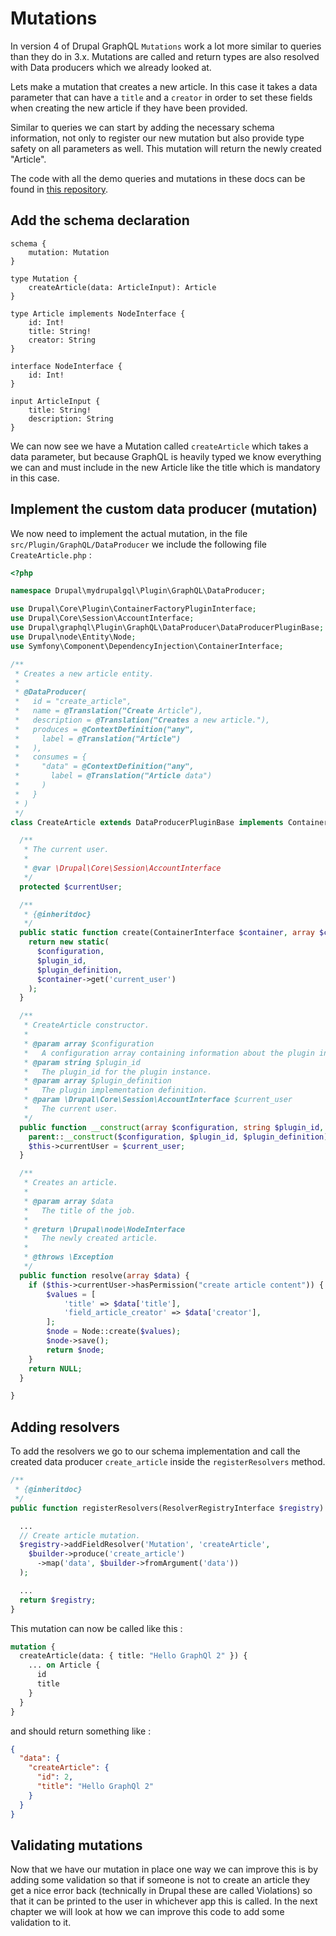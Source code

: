 # Mutations

In version 4 of Drupal GraphQL `Mutations` work a lot more similar to queries than they do in 3.x. Mutations are called and return types are also resolved with Data producers which we already looked at.

Lets make a mutation that creates a new article. In this case it takes a data parameter that can have a `title` and a `creator` in order to set these fields when creating the new article if they have been provided.

Similar to queries we can start by adding the necessary schema information, not only to register our new mutation but also provide type safety on all parameters as well. This mutation will return the newly created "Article".

The code with all the demo queries and mutations in these docs can be found in [this repository](https://github.com/joaogarin/mydrupalgql).

## Add the schema declaration

```
schema {
    mutation: Mutation
}

type Mutation {
    createArticle(data: ArticleInput): Article
}

type Article implements NodeInterface {
    id: Int!
    title: String!
    creator: String
}

interface NodeInterface {
    id: Int!
}

input ArticleInput {
    title: String!
    description: String
}

```

We can now see we have a Mutation called `createArticle` which takes a data parameter, but because GraphQL is heavily typed we know everything we can and must include in the new Article like the title which is mandatory in this case.

## Implement the custom data producer (mutation)

We now need to implement the actual mutation, in the file `src/Plugin/GraphQL/DataProducer` we include the following file `CreateArticle.php` :

```php
<?php

namespace Drupal\mydrupalgql\Plugin\GraphQL\DataProducer;

use Drupal\Core\Plugin\ContainerFactoryPluginInterface;
use Drupal\Core\Session\AccountInterface;
use Drupal\graphql\Plugin\GraphQL\DataProducer\DataProducerPluginBase;
use Drupal\node\Entity\Node;
use Symfony\Component\DependencyInjection\ContainerInterface;

/**
 * Creates a new article entity.
 *
 * @DataProducer(
 *   id = "create_article",
 *   name = @Translation("Create Article"),
 *   description = @Translation("Creates a new article."),
 *   produces = @ContextDefinition("any",
 *     label = @Translation("Article")
 *   ),
 *   consumes = {
 *     "data" = @ContextDefinition("any",
 *       label = @Translation("Article data")
 *     )
 *   }
 * )
 */
class CreateArticle extends DataProducerPluginBase implements ContainerFactoryPluginInterface {

  /**
   * The current user.
   *
   * @var \Drupal\Core\Session\AccountInterface
   */
  protected $currentUser;

  /**
   * {@inheritdoc}
   */
  public static function create(ContainerInterface $container, array $configuration, $plugin_id, $plugin_definition) {
    return new static(
      $configuration,
      $plugin_id,
      $plugin_definition,
      $container->get('current_user')
    );
  }

  /**
   * CreateArticle constructor.
   *
   * @param array $configuration
   *   A configuration array containing information about the plugin instance.
   * @param string $plugin_id
   *   The plugin_id for the plugin instance.
   * @param array $plugin_definition
   *   The plugin implementation definition.
   * @param \Drupal\Core\Session\AccountInterface $current_user
   *   The current user.
   */
  public function __construct(array $configuration, string $plugin_id, array $plugin_definition, AccountInterface $current_user) {
    parent::__construct($configuration, $plugin_id, $plugin_definition);
    $this->currentUser = $current_user;
  }

  /**
   * Creates an article.
   *
   * @param array $data
   *   The title of the job.
   *
   * @return \Drupal\node\NodeInterface
   *   The newly created article.
   *
   * @throws \Exception
   */
  public function resolve(array $data) {
    if ($this->currentUser->hasPermission("create article content")) {
        $values = [
            'title' => $data['title'],
            'field_article_creator' => $data['creator'],
        ];
        $node = Node::create($values);
        $node->save();
        return $node;
    }
    return NULL;
  }

}

```

## Adding resolvers

To add the resolvers we go to our schema implementation and call the created data producer `create_article` inside the `registerResolvers` method.

```php
/**
 * {@inheritdoc}
 */
public function registerResolvers(ResolverRegistryInterface $registry) {

  ...
  // Create article mutation.
  $registry->addFieldResolver('Mutation', 'createArticle',
    $builder->produce('create_article')
      ->map('data', $builder->fromArgument('data'))
  );

  ...
  return $registry;
}
```

This mutation can now be called like this :

```graphql
mutation {
  createArticle(data: { title: "Hello GraphQl 2" }) {
    ... on Article {
      id
      title
    }
  }
}
```

and should return something like :

```json
{
  "data": {
    "createArticle": {
      "id": 2,
      "title": "Hello GraphQl 2"
    }
  }
}
```

## Validating mutations

Now that we have our mutation in place one way we can improve this is by adding some validation so that if someone is not to create an article they get a nice error back (technically in Drupal these are called Violations) so that it can be printed to the user in whichever app this is called. In the next chapter we will look at how we can improve this code to add some validation to it.
